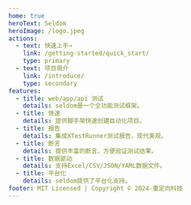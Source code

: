 ```yaml
---
home: true
heroText: Seldom
heroImage: /logo.jpeg
actions:
  - text: 快速上手→
    link: /getting-started/quick_start/
    type: primary
  - text: 项目简介
    link: /introduce/
    type: secondary
features:
  - title: web/app/api 测试
    details: seldom是一个全功能测试框架。
  - title: 快速
    details: 提供脚手架快速创建自动化项目。
  - title: 报告
    details: 集成XTestRunner测试报告，现代美观。
  - title: 断言
    details: 提供丰富的断言，方便验证测试结果。
  - title: 数据驱动
    details: 支持Excel/CSV/JSON/YAML数据文件。
  - title: 平台化
    details: seldom提供了平台化支持。
footer: MIT Licensed | Copyright © 2024-重定向科技
---
```

